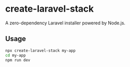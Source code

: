 # create-laravel-stack

A zero-dependency Laravel installer powered by Node.js.

## Usage

```bash
npx create-laravel-stack my-app
cd my-app
npm run dev
```